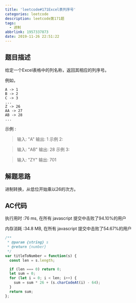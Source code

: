 ```yaml
---
title: 'leetcode#171Excel表列序号'
categories: leetcode
description: leetcode第171题
tags:
  - 进制
abbrlink: 1957337873
date: 2019-11-26 22:51:22
---
```


## 题目描述

给定一个Excel表格中的列名称，返回其相应的列序号。

例如，

    A -> 1
    B -> 2
    C -> 3
    ...
    Z -> 26
    AA -> 27
    AB -> 28 
    ...
示例 :

> 输入: "A"
> 输出: 1
> 示例 2:

> 输入: "AB"
> 输出: 28
> 示例 3:

> 输入: "ZY"
> 输出: 701

## 解题思路

进制转换，从低位开始乘以26的次方。

## AC代码

执行用时 :76 ms, 在所有 javascript 提交中击败了94.10%的用户

内存消耗 :34.8 MB, 在所有 javascript 提交中击败了54.67%的用户

```javascript
/**
 * @param {string} s
 * @return {number}
 */
var titleToNumber = function(s) {
  const len = s.length;

  if (len === 0) return 0;
  let sum = 0;
  for (let i = 0; i < len; i++) {
    sum = sum * 26 + (s.charCodeAt(i) - 64);
  }
  return sum;
};
```

